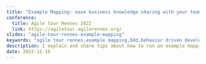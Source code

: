 ```yaml
---
title: "Example Mapping: ease business knowledge sharing with your team"
conference:
  title: Agile tour Rennes 2022
  link: https://agiletour.agilerennes.org/
slides: "agile-tour-rennes-example-mapping"
keywords: "agile tour rennes,example mapping,bdd,behavior driven development,agile tour rennes,no estimate,team collaboration,sticky note,small story,domain problem"
description: I explain and share tips about how to run an example mapping. Example mapping is a good way to align the team's understanding of domain problems and help your team to better collaborate. Last but not least, it eases to refine your stories and improve your backlog prioritization.
date: 2022-12-16
---
```

